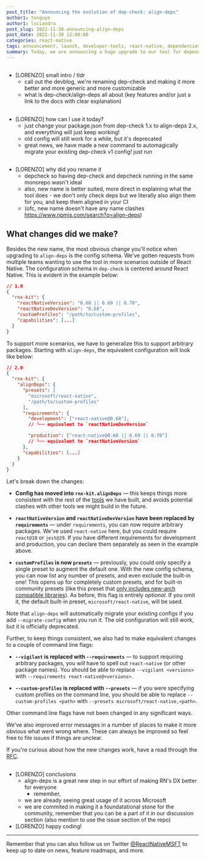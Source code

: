 ```yaml
---
post_title: "Announcing the evolution of dep-check: align-deps"
author1: tonguye
author1: lsciandra
post_slug: 2022-11-30-announcing-align-deps
post_date: 2022-11-30 12:00:00
categories: react-native
tags: announcement, launch, developer-tools, react-native, dependencies
summary: Today, we are announcing a huge upgrade to our tool for dependencies alignment - formerly known as dep-check, its 2.0 version brings big changes and a rename; let's all welcome align-deps!
---
```


##

- [LORENZO] small intro / tldr
  - call out the devblog, we're renaming dep-check and making it more better and more generic and more customizable
  - what is dep-check/align-deps all about (key features and/or just a link to the docs with clear explanation)

##

- [LORENZO] how can I use it today?
  - just change your package.json from dep-check 1.x to align-deps 2.x, and everything will just keep working!
  - old config will still work for a while, but it's deprecated
  - great news, we have made a new command to automagically migrate your existing dep-check v1 config! just run <command>

##

- [LORENZO] why did you rename it
  - depcheck so having dep-check and depcheck running in the same monorepo wasn't ideal
  - also, new name is better suited, more direct in explaining what the tool does - we don't only check deps but we literally also align them for you, and keep them aligned in your CI
  - (ofc, new name doesn't have any name clashes https://www.npmjs.com/search?q=align-deps)

## What changes did we make?

Besides the new name, the most obvious change you'll notice when upgrading to `align-deps` is the config schema. We've gotten requests from multiple teams wanting to use the tool in more scenarios outside of React Native. The configuration schema in `dep-check` is centered around React Native. This is evident in the example below:

```json
// 1.0
{
  "rnx-kit": {
    "reactNativeVersion": "0.68 || 0.69 || 0.70",
    "reactNativeDevVersion": "0.68",
    "customProfiles": "/path/to/custom-profiles",
    "capabilities": [...]
  }
}
```

To support more scenarios, we have to generalize this to support arbitrary packages. Starting with `align-deps`, the equivalent configuration will look like below:

```json
// 2.0
{
  "rnx-kit": {
    "alignDeps": {
      "presets": [
        "microsoft/react-native",
        "/path/to/custom-profiles"
      ],
      "requirements": {
        "development": ["react-native@0.68"],
        // └── equivalent to `reactNativeDevVersion`

        "production": ["react-native@0.68 || 0.69 || 0.70"]
        // └── equivalent to `reactNativeVersion`
      },
      "capabilities": [...]
    }
  }
}
```

Let's break down the changes:

- **Config has moved into `rnx-kit.alignDeps`** — this keeps things more consistent with the rest of the [tools](https://microsoft.github.io/rnx-kit/docs/tools/overview) we have built, and avoids potential clashes with other tools we might build in the future.

- **`reactNativeVersion` and `reactNativeDevVersion` have been replaced by `requirements`** — under `requirements`, you can now require arbitrary packages. We've used `react-native` here, but you could require `react@18` or `jest@29`. If you have different requirements for development and production, you can declare them separately as seen in the example above.

- **`customProfiles` is now `presets`** — previously, you could only specify a single preset to augment the default one. With the new config schema, you can now list any number of presets, and even exclude the built-in one! This opens up for completely custom presets, and for built-in community presets (like this preset that [only includes new-arch compatible libraries](https://github.com/microsoft/rnx-kit/pull/1877)). As before, this flag is entirely _optional_. If you omit it, the default built-in preset, `microsoft/react-native`, will be used.

Note that `align-deps` will automatically migrate your existing configs if you add `--migrate-config` when you run it. The old configuration will still work, but it is officially deprecated.

Further, to keep things consistent, we also had to make equivalent changes to a couple of command line flags:

- **`--vigilant` is replaced with `--requirements`** — to support requiring arbitrary packages, you will have to spell out `react-native` (or other package names). You should be able to replace `--vigilant <versions>` with `--requirements react-native@<versions>`.

- **`--custom-profiles` is replaced with `--presets`** — if you were specifying custom profiles on the command line, you should be able to replace `--custom-profiles <path>` with `--presets microsoft/react-native,<path>`.

Other command line flags have not been changed in any significant ways.

We've also improved error messages in a number of places to make it more obvious what went wrong where. These can always be improved so feel free to file issues if things are unclear.

If you're curious about how the new changes work, have a read through the [RFC](https://github.com/microsoft/rnx-kit/blob/rfcs/text/0001-dep-check-v2.md#summary).

##

- [LORENZO] conclusions
  - align-deps is a great new step in our effort of making RN's DX better for everyone
    - remember, <call to action to upgrade again>
  - we are already seeing great usage of it across Microsoft
  - we are commited in making it a foundatational stone for the community, remember that you can be a part of it in our discussion section (also mention to use the issue section of the repo)
- [LORENZO] happy coding!

---

Remember that you can also follow us on Twitter [@ReactNativeMSFT](https://twitter.com/reactnativemsft) to keep up to date on news, feature roadmaps, and more.
